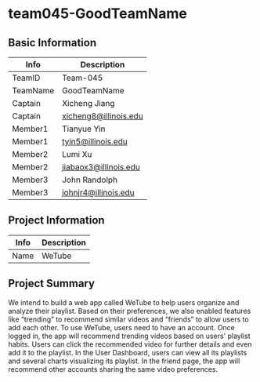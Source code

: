 # team045-GoodTeamName

## Basic Information

|   Info      |        Description     |
| ----------- | ---------------------- |
|   TeamID    |        Team-045        |
|   TeamName  |      GoodTeamName      |
|   Captain   |       Xicheng Jiang    |
|   Captain   |  xicheng8@illinois.edu |
|   Member1   |        Tianyue Yin     |
|   Member1   |   tyin5@illinois.edu   |
|   Member2   |        Lumi Xu         |
|   Member2   |  jiabaox3@illinois.edu |
|   Member3   |      John Randolph     |
|   Member3   |   johnjr4@illinois.edu |

## Project Information

|    Info     |        Description     |
| ----------- | ---------------------- |
|    Name     |         WeTube         |

## Project Summary

We intend to build a web app called WeTube to help users organize and analyze their playlist. Based on their preferences, we also enabled features like “trending” to recommend similar videos and “friends” to allow users to add each other. 
To use WeTube, users need to have an account. Once logged in, the app will recommend trending videos based on users' playlist habits. Users can click the recommended video for further details and even add it to the playlist. In the User Dashboard, users can view all its playlists and several charts visualizing its playlist. In the friend page, the app will recommend other accounts sharing the same video preferences. 

